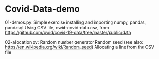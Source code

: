 # Covid-Data-demo
01-demos.py: 
Simple exercise installing and importing numpy, pandas, pandasql
Using CSV file, owid-covid-data.csv, from https://github.com/owid/covid-19-data/tree/master/public/data

02-allocation.py: 
                  Random number generator
                  Random seed (see also: https://en.wikipedia.org/wiki/Random_seed)
                  Allocating a line from the CSV file
